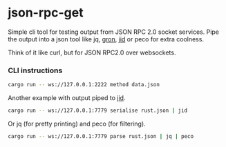 json-rpc-get
============

Simple cli tool for testing output from JSON RPC 2.0 socket services. Pipe the output into a json tool like jq, [gron](https://github.com/TomNomNom/gron), [jid](https://github.com/simeji/jid) or peco for extra coolness.

Think of it like curl, but for JSON RPC2.0 over websockets.

### CLI instructions

```bash
cargo run -- ws://127.0.0.1:2222 method data.json
```

Another example with output piped to [jid](https://github.com/simeji/jid).
```bash
cargo run -- ws://127.0.0.1:7779 serialise rust.json | jid
```

Or jq (for pretty printing) and peco (for filtering).
```bash
cargo run -- ws://127.0.0.1:7779 parse rust.json | jq | peco
```
